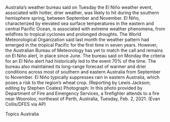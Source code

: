 Australia’s weather bureau said on Tuesday the El Niño weather event, associated with hotter, drier weather, was likely to hit during the southern hemisphere spring, between September and November.
El Niño, characterized by elevated sea surface temperatures in the eastern and central Pacific Ocean, is associated with extreme weather phenomena, from wildfires to tropical cyclones and prolonged droughts.
The World Meteorological Organization said last month the weather pattern had emerged in the tropical Pacific for the first time in seven years.
However, the Australian Bureau of Meteorology has yet to match the call and remains on El Niño alert, in place since June. The bureau said on Monday the criteria for an El Niño alert had historically led to the event 70% of the time.
The bureau also maintained its long-range forecast of warmer and drier conditions across most of southern and eastern Australia from September to November.
El Niño typically suppresses rain in eastern Australia, which poses a risk to the region’s wheat crop.
(Reporting by Lewis Jackson; editing by Stephen Coates)
Photograph: In this photo provided by Department of Fire and Emergency Services, a firefighter attends to a fire near Wooroloo, northeast of Perth, Australia, Tuesday, Feb. 2, 2021. (Evan Collis/DFES via AP)

Topics
Australia
